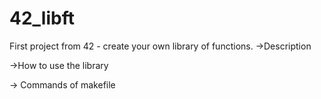 # 42_libft
First project from 42 - create your own library of functions.
->Description

->How to use the library

-> Commands of makefile


